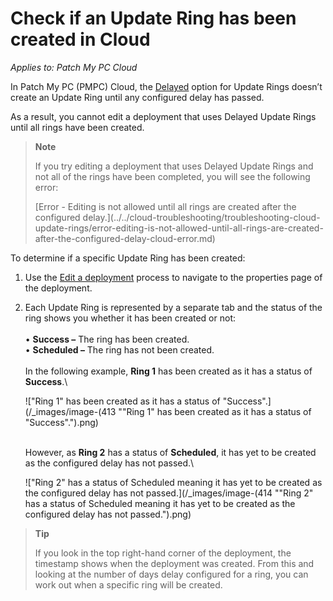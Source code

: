 # Check if an Update Ring has been created in Cloud

_Applies to: Patch My PC Cloud_

In Patch My PC (PMPC) Cloud, the [Delayed](how-cloud-update-rings-are-created.md#delayed-update-rings) option for Update Rings doesn’t create an Update Ring until any configured delay has passed.

As a result, you cannot edit a deployment that uses Delayed Update Rings until all rings have been created.

> **Note**
>
> If you try editing a deployment that uses Delayed Update Rings and not all of the rings have been completed, you will see the following error:
>
> \[Error - Editing is not allowed until all rings are created after the configured delay.]\(../../cloud-troubleshooting/troubleshooting-cloud-update-rings/error-editing-is-not-allowed-until-all-rings-are-created-after-the-configured-delay-cloud-error.md)

To determine if a specific Update Ring has been created:

1. Use the [Edit a deployment](../manage-cloud-deployments/edit-a-cloud-deployment.md) process to navigate to the properties page of the deployment.
2.  Each Update Ring is represented by a separate tab and the status of the ring shows you whether it has been created or not:\
    \
    • **Success –** The ring has been created.\
    • **Scheduled –** The ring has not been created.\
    \
    In the following example, **Ring 1** has been created as it has a status of **Success**.\\

    !["Ring 1" has been created as it has a status of "Success".](/_images/image-(413 "\"Ring 1\" has been created as it has a status of \"Success\".").png)

    \
    However, as **Ring 2** has a status of **Scheduled**, it has yet to be created as the configured delay has not passed.\\

    !["Ring 2" has a status of Scheduled meaning it has yet to be created as the configured delay has not passed.](/_images/image-(414 "\"Ring 2\" has a status of Scheduled meaning it has yet to be created as the configured delay has not passed.").png)

> **Tip**
>
> If you look in the top right-hand corner of the deployment, the timestamp shows when the deployment was created. From this and looking at the number of days delay configured for a ring, you can work out when a specific ring will be created.